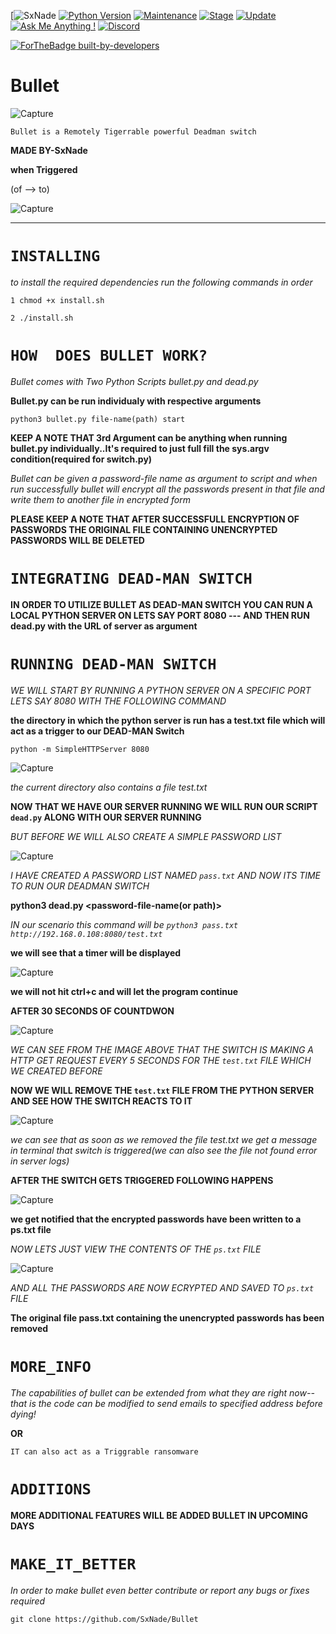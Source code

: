 [![SxNade](https://img.shields.io/badge/MadeBy-SxNade-red)
[![Python Version](https://img.shields.io/badge/python-3.6+-green)](https://www.python.org)
[![Maintenance](https://img.shields.io/badge/Maintained%3F-yes-green.svg)](https://github.com/SxNade)
[![Stage](https://img.shields.io/badge/Release-Stable-brightgreen.svg)](https://github.com/SxNade/Thor)
[![Update](https://img.shields.io/badge/updated-today-brightgreen)](https://github.com/SxNade/Thor/commits/main)
[![Ask Me Anything !](https://img.shields.io/badge/Ask%20me-anything-1abc9c.svg)](https://github.com/SxNade)
[![Discord](https://img.shields.io/discord/591914197219016707.svg?label=&logo=discord&logoColor=ffffff&color=7389D8&labelColor=6A7EC2)](https://github.com/SxNade)

[![ForTheBadge built-by-developers](http://ForTheBadge.com/images/badges/built-by-developers.svg)](https://github.com/SxNade)

# Bullet

![Capture](https://steamuserimages-a.akamaihd.net/ugc/197428727429916161/44EC6EAB98336138E1FEC65B6E018306CB968630/)

`Bullet is a Remotely Tigerrable powerful Deadman switch`

**MADE BY-SxNade**

**when Triggered**

(of --> to)

![Capture](https://github.com/SxNade/Bullet/blob/main/bullet.gif)

---

# `INSTALLING`

*to install the required dependencies run the following commands in order*

`1 chmod +x install.sh`

`2 ./install.sh`

# `HOW  DOES BULLET WORK?`

*Bullet comes with Two Python Scripts bullet.py and dead.py*

**Bullet.py can be run individualy with respective arguments**

`python3 bullet.py file-name(path) start`

**KEEP A NOTE THAT 3rd Argument can be anything when running bullet.py individually..It's required to just full fill the sys.argv condition(required for switch.py)**

*Bullet can be given a password-file name as argument to script and when run successfully bullet will encrypt all the passwords present in that file and write them to another file  in encrypted form*

**PLEASE KEEP A NOTE THAT AFTER SUCCESSFULL ENCRYPTION OF PASSWORDS THE ORIGINAL FILE CONTAINING UNENCRYPTED PASSWORDS WILL BE DELETED**

# `INTEGRATING DEAD-MAN SWITCH`

**IN ORDER TO UTILIZE BULLET AS DEAD-MAN SWITCH YOU CAN RUN A LOCAL PYTHON SERVER ON LETS SAY PORT 8080 --- AND THEN RUN dead.py with the URL of server as argument**

# `RUNNING DEAD-MAN SWITCH`

*WE WILL START BY RUNNING A PYTHON SERVER ON A SPECIFIC PORT LETS SAY 8080 WITH THE FOLLOWING COMMAND*

**the directory in which the python server is run has a test.txt file which will act as a trigger to our DEAD-MAN Switch**


`python -m SimpleHTTPServer 8080`

![Capture](https://raw.githubusercontent.com/SxNade/Bullet/main/imgs/server.png)

*the current directory also contains a file test.txt*

**NOW THAT WE HAVE OUR SERVER RUNNING WE WILL RUN OUR SCRIPT `dead.py` ALONG WITH OUR SERVER RUNNING**

*BUT BEFORE WE WILL ALSO CREATE A SIMPLE PASSWORD LIST*

![Capture](https://raw.githubusercontent.com/SxNade/Bullet/main/imgs/pass_list.png)

*I HAVE CREATED A PASSWORD LIST NAMED `pass.txt` AND NOW ITS TIME TO RUN OUR DEADMAN SWITCH*


**python3 dead.py <password-file-name(or path)> <server-url>**
  
*IN our scenario this command will be `python3 pass.txt http://192.168.0.108:8080/test.txt`*

**we will see that a timer will be displayed**

![Capture](https://raw.githubusercontent.com/SxNade/Bullet/main/imgs/count.png)

**we will not hit ctrl+c and will let the program continue**

**AFTER 30 SECONDS OF COUNTDWON**

![Capture](https://raw.githubusercontent.com/SxNade/Bullet/main/imgs/requests.png)

*WE CAN SEE FROM THE IMAGE ABOVE THAT THE SWITCH IS MAKING A HTTP GET REQUEST EVERY 5 SECONDS FOR THE `test.txt` FILE WHICH WE CREATED BEFORE*

**NOW WE WILL REMOVE THE `test.txt` FILE FROM THE PYTHON SERVER AND SEE HOW THE SWITCH REACTS TO IT**

![Capture](https://raw.githubusercontent.com/SxNade/Bullet/main/imgs/triggered.png)

*we can see that as soon as we removed the file test.txt we get a message in terminal that switch is triggered(we can also see the file not found error in server logs)*

**AFTER THE SWITCH GETS TRIGGERED FOLLOWING HAPPENS**

![Capture](https://raw.githubusercontent.com/SxNade/Bullet/main/imgs/executed.png)

**we get notified that the encrypted passwords have been written to a ps.txt file**

*NOW LETS JUST VIEW THE CONTENTS OF THE `ps.txt` FILE*

![Capture](https://raw.githubusercontent.com/SxNade/Bullet/main/imgs/enc_ps.png)

*AND ALL THE PASSWORDS ARE NOW ECRYPTED AND SAVED TO `ps.txt` FILE*

**The original file pass.txt containing the unencrypted passwords has been removed**

# `MORE_INFO`

*The capabilities of bullet can be extended from what they are right now-- that is the code can be modified to send emails to specified address before dying!*

**OR**

`IT can also act as a Triggrable ransomware`

# `ADDITIONS`

**MORE ADDITIONAL FEATURES WILL BE ADDED BULLET IN UPCOMING DAYS**


# `MAKE_IT_BETTER`

*In order to make bullet even better contribute or report any bugs or fixes required*

`git clone https://github.com/SxNade/Bullet`

